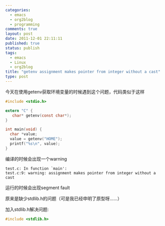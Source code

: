 ```yaml
--- 
categories: 
  - emacs
  - org2blog
  - programming
comments: true
layout: post
date: 2011-12-01 22:11:11
published: true
status: publish
tags: 
  - emacs
  - Linux
  - org2blog
title: "getenv assignment makes pointer from integer without a cast"
type: post
---
```


今天在使用getenv获取环境变量的时候遇到这个问题，代码类似于这样

```c
#include <stdio.h> 

extern "C" {
   char* getenv(const char*);
}

int main(void) {
  char *value;
  value = getenv("HOME");
  printf("%s\n", value);
}
```

编译的时候会出现一个warning

```
test.c: In function `main': 
test.c:9: warning: assignment makes pointer from integer without a cast
```

运行的时候会出现segment fault

原来是缺少stdlib.h的问题（可是我已经申明了原型呀……）

加入stdlib.h解决问题:

```c
#include <stdlib.h>
```
